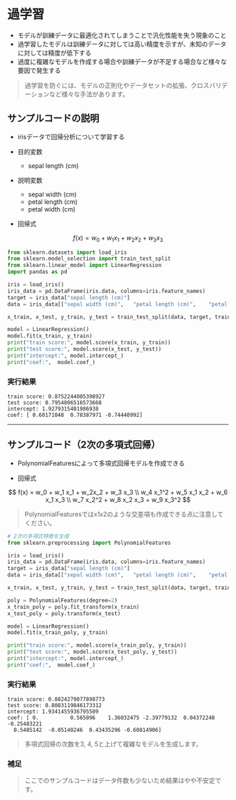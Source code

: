 # 過学習
* モデルが訓練データに最適化されてしまうことで汎化性能を失う現象のこと
* 過学習したモデルは訓練データに対しては高い精度を示すが、未知のデータに対しては精度が低下する
* 過度に複雑なモデルを作成する場合や訓練データが不足する場合など様々な要因で発生する

> 過学習を防ぐには、モデルの正則化やデータセットの拡張、クロスバリデーションなど様々な手法があります。

## サンプルコードの説明

* irisデータで回帰分析について学習する

* 目的変数
  + sepal length (cm)
* 説明変数
  + sepal width (cm)
  + petal length (cm)
  + petal width (cm)

* 回帰式

$$
f(x) = w_0 + w_1 x_1 + w_2x_2 + w_3 x_3 
$$

```py
from sklearn.datasets import load_iris
from sklearn.model_selection import train_test_split
from sklearn.linear_model import LinearRegression
import pandas as pd

iris = load_iris()
iris_data = pd.DataFrame(iris.data, columns=iris.feature_names)
target = iris_data["sepal length (cm)"]
data = iris_data[["sepal width (cm)",	"petal length (cm)",	"petal width (cm)"]]

x_train, x_test, y_train, y_test = train_test_split(data, target, train_size=0.7, random_state=1)

model = LinearRegression()
model.fit(x_train, y_train)
print("train score:", model.score(x_train, y_train))
print("test score:", model.score(x_test, y_test))
print("intercept:", model.intercept_)
print("coef:",  model.coef_)
```

### 実行結果

```
train score: 0.8752244005398927
test score: 0.7954806516573668
intercept: 1.9279315401986938
coef: [ 0.60171048  0.78387971 -0.74440992]
```

---

## サンプルコード（2次の多項式回帰）

* PolynomialFeaturesによって多項式回帰モデルを作成できる

* 回帰式

$$
f(x) = w_0 + w_1 x_1 + w_2x_2 + w_3 x_3 \\
w_4 x_1^2 + w_5 x_1 x_2 + w_6 x_1 x_3 \\
w_7 x_2^2 + w_8 x_2 x_3 + w_9 x_3^2
$$

> PolynomialFeaturesではx1x2のような交差項も作成できる点に注意してください。

```py
# 2次の多項式特徴を生成
from sklearn.preprocessing import PolynomialFeatures

iris = load_iris()
iris_data = pd.DataFrame(iris.data, columns=iris.feature_names)
target = iris_data["sepal length (cm)"]
data = iris_data[["sepal width (cm)",	"petal length (cm)",	"petal width (cm)"]]

x_train, x_test, y_train, y_test = train_test_split(data, target, train_size=0.7, random_state=1)

poly = PolynomialFeatures(degree=2)
x_train_poly = poly.fit_transform(x_train)
x_test_poly = poly.transform(x_test)

model = LinearRegression()
model.fit(x_train_poly, y_train)

print("train score:", model.score(x_train_poly, y_train))
print("test score:", model.score(x_test_poly, y_test))
print("intercept:", model.intercept_)
print("coef:",  model.coef_)
```

### 実行結果

```
train score: 0.8824279077898773
test score: 0.8083119846173312
intercept: 1.9341455936795509
coef: [ 0.          0.565096    1.36032475 -2.39779132  0.04372248 -0.25483221
  0.5485142  -0.05140246  0.43435296 -0.60814906]
```

> 多項式回帰の次数を3, 4, 5と上げて複雑なモデルを生成します。

### 補足

> ここでのサンプルコードはデータ件数も少ないため結果はやや不安定です。
